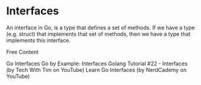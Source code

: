 # Interfaces

An interface in Go, is a type that defines a set of methods. If we have a type (e.g. struct) that implements that set of methods, then we have a type that implements this interface.

<ResourceGroupTitle>Free Content</ResourceGroupTitle>

<BadgeLink colorScheme='blue' badgeText='Official Website' href='https://go.dev/tour/methods/9'>Go Interfaces</BadgeLink>
<BadgeLink badgeText='Read' href='https://gobyexample.com/interfaces'>Go by Example: Interfaces</BadgeLink>
<BadgeLink badgeText='Watch' href='https://www.youtube.com/watch?v=lh_Uv2imp14'>Golang Tutorial #22 - Interfaces (by Tech With Tim on YouTube)</BadgeLink>
<BadgeLink badgeText='Watch' href='https://www.youtube.com/watch?v=KB3ysH8cupY'>Learn Go Interfaces (by NerdCademy
 on YouTube)</BadgeLink>